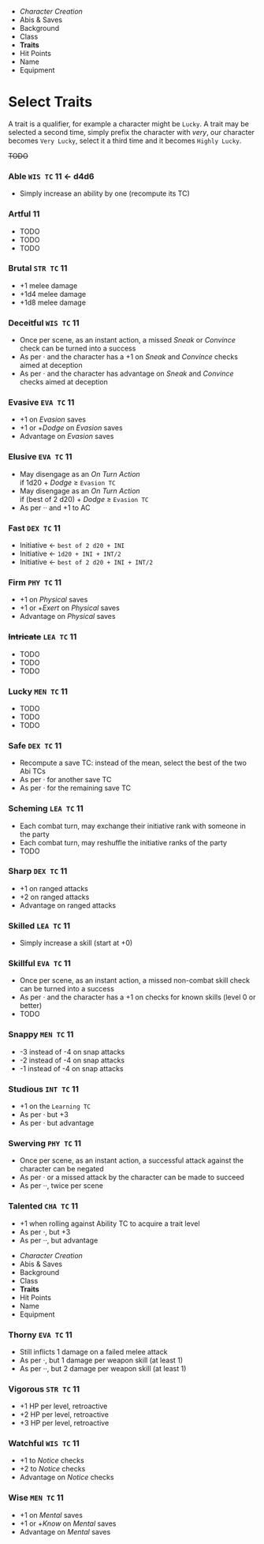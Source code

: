 
<!-- .margin.compass -->
* _Character Creation_
* Abis & Saves
* Background
* Class
* **Traits**
* Hit Points
* Name
* Equipment


# Select Traits

A trait is a qualifier, for example a character might be `Lucky`. A trait may be selected a second time, simply prefix the character with _very_, our character becomes `Very Lucky`, select it a third time and it becomes `Highly Lucky`.

~~TODO~~

<!-- <div.trait> -->

### Able `WIS TC` **11 ← d4d6**
* Simply increase an ability by one (recompute its TC)

<!-- </div> -->

<!-- <div.trait> -->

### Artful **11**
* TODO
* TODO
* TODO

<!-- </div> -->

<!-- <div.trait> -->

### Brutal `STR TC` **11**
* +1 melee damage
* +1d4 melee damage
* +1d8 melee damage

<!-- </div> -->

<!-- <div.trait> -->

### Deceitful `WIS TC` **11**
* Once per scene, as an instant action, a missed _Sneak_ or _Convince_ check can be turned into a success
* As per · and the character has a +1 on _Sneak_ and _Convince_ checks aimed at deception
* As per · and the character has advantage on _Sneak_ and _Convince_ checks aimed at deception

<!-- </div> -->

<!-- <div.trait> -->

### Evasive `EVA TC` **11**
* +1 on _Evasion_ saves
* +1 or +_Dodge_ on _Evasion_ saves
* Advantage on _Evasion_ saves

<!-- </div> -->

<!-- <div.trait> -->

### Elusive `EVA TC` **11**
* May disengage as an _On Turn Action_<br/>if 1d20 + _Dodge_ ≥ `Evasion TC`
* May disengage as an _On Turn Action_<br/>if (best of 2 d20) + _Dodge_ ≥ `Evasion TC`
* As per ·· and +1 to AC

<!-- </div> -->

<!-- <div.trait> -->

### Fast `DEX TC` **11**
* Initiative ← `best of 2 d20 + INI`
* Initiative ← `1d20 + INI + INT/2`
* Initiative ← `best of 2 d20 + INI + INT/2`

<!-- </div> -->

<!-- <div.trait> -->

### Firm `PHY TC` **11**
* +1 on _Physical_ saves
* +1 or +_Exert_ on _Physical_ saves
* Advantage on _Physical_ saves

<!-- </div> -->

<!-- <div.trait> -->

### ~~Intricate~~ `LEA TC` **11**
* TODO
* TODO
* TODO

<!-- </div> -->

<!-- <div.trait> -->

### Lucky `MEN TC` **11**
* TODO
* TODO
* TODO

<!-- </div> -->

<!-- <div.trait> -->

### Safe `DEX TC` **11**
* Recompute a save TC: instead of the mean, select the best of the two Abi TCs
* As per · for another save TC
* As per · for the remaining save TC

<!-- </div> -->

<!-- <div.trait> -->

### Scheming `LEA TC` **11**
* Each combat turn,  may exchange their initiative rank with someone in the party
* Each combat turn,  may reshuffle the initiative ranks of the party
* TODO

<!-- </div> -->

<!-- <div.trait> -->

### Sharp `DEX TC` **11**
* +1 on ranged attacks
* +2 on ranged attacks
* Advantage on ranged attacks

<!-- </div> -->

<!-- <div.trait> -->

### Skilled `LEA TC` **11**
* Simply increase a skill (start at +0)

<!-- </div> -->

<!-- <div.trait> -->

### Skillful `EVA TC` **11**
* Once per scene, as an instant action, a missed non-combat skill check can be turned into a success
* As per · and the character has a +1 on checks for known skills (level 0 or better)
* TODO

<!-- </div> -->

<!-- <div.trait> -->

### Snappy `MEN TC` **11**
* -3 instead of -4 on snap attacks
* -2 instead of -4 on snap attacks
* -1 instead of -4 on snap attacks

<!-- </div> -->

<!-- <div.trait> -->

### Studious `INT TC` **11**
* +1 on the `Learning TC`
* As per · but +3
* As per · but advantage

<!-- </div> -->

<!-- <div.trait> -->

### Swerving `PHY TC` **11**
* Once per scene, as an instant action, a successful attack against the character can be negated
* As per · or a missed attack by the character can be made to succeed
* As per ··, twice per scene

<!-- </div> -->

<!-- <div.trait> -->

### Talented `CHA TC` **11**
* +1 when rolling against Ability TC to acquire a trait level
* As per ·, but +3
* As per ··, but advantage

<!-- </div> -->


<!-- PAGE BREAK traits -->


<!-- .margin.compass -->
* _Character Creation_
* Abis & Saves
* Background
* Class
* **Traits**
* Hit Points
* Name
* Equipment


<!-- <div.trait> -->

### Thorny `EVA TC` **11**
* Still inflicts 1 damage on a failed melee attack
* As per ·, but 1 damage per weapon skill (at least 1)
* As per ··, but 2 damage per weapon skill (at least 1)

<!-- </div> -->

<!-- <div.trait> -->

### Vigorous `STR TC` **11**
* +1 HP per level, retroactive
* +2 HP per level, retroactive
* +3 HP per level, retroactive

<!-- </div> -->

<!-- <div.trait> -->

### Watchful `WIS TC` **11**
* +1 to _Notice_ checks
* +2 to _Notice_ checks
* Advantage on _Notice_ checks

<!-- </div> -->

<!-- <div.trait> -->

### Wise `MEN TC` **11**
* +1 on _Mental_ saves
* +1 or +_Know_ on _Mental_ saves
* Advantage on _Mental_ saves

<!-- </div> -->

<script>

onDocumentReady(function() {
  var ab = [ 1, 1 ]; var max = [ 4, 6 ]
  var es = document
    .querySelectorAll('section[data-aa-title="traits"] h3 strong')
  es.forEach(function(e, i) {
    e.title = `${i + 1} / ${es.length} -> ${max[0] * max[1]}`;
    e.textContent = `${ab[0]}${ab[1]}`;
    if (i === 0) {
      e.textContent = `${e.textContent} ← d${max[0]}d${max[1]}`;
    }
    ab[1] = ab[1] + 1; if (ab[1] > max[1]) { ab[0] = ab[0] + 1; ab[1] = 1; }
  });
});

</script>

